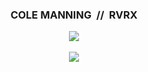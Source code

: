 <!-- ![1676953825898](https://github.com/RVRX/rvrx/assets/45409688/8fe9d476-2109-4c8f-9176-0fc8d1c37fc4) -->
<div align="center">
  <h3>COLE MANNING &nbsp;//&nbsp; RVRX</h3>
 <img src="https://github.com/RVRX/rvrx/assets/45409688/8fe9d476-2109-4c8f-9176-0fc8d1c37fc4">
  <br>
  <br>
 <a href="https://www.rvrx.dev"><img src="https://img.shields.io/badge/Blog-blog.rvrx.dev-blue"></a>
</div>
